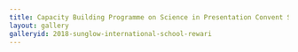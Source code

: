 ```yaml
---
title: Capacity Building Programme on Science in Presentation Convent School, Delhi
layout: gallery
galleryid: 2018-sunglow-international-school-rewari
---
```

